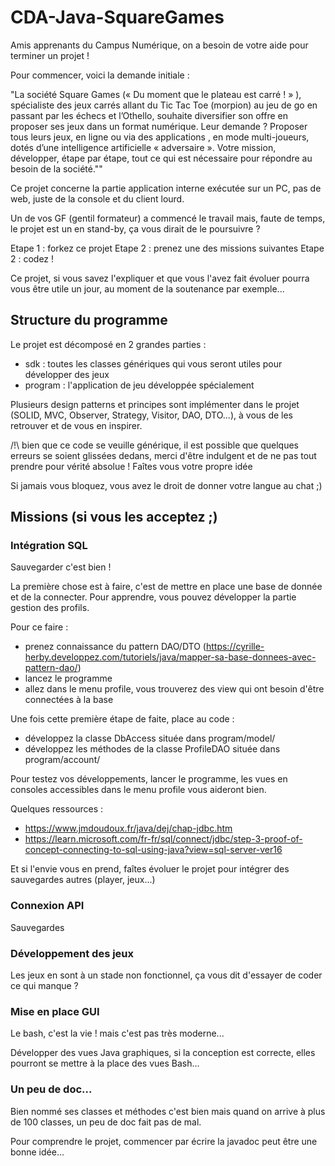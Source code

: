 # CDA-Java-SquareGames

Amis apprenants du Campus Numérique, on a besoin de votre aide pour terminer un projet !

Pour commencer, voici la demande initiale :

"La société Square Games (« Du moment que le plateau est carré ! » ), spécialiste des jeux carrés allant du Tic Tac Toe (morpion) au jeu de go en passant par les échecs et l’Othello, souhaite diversifier son offre en proposer ses jeux dans un format numérique.
Leur demande ? Proposer tous leurs jeux, en ligne ou via des applications , en mode multi-joueurs, dotés d’une intelligence artificielle « adversaire ».
Votre mission, développer, étape par étape, tout ce qui est nécessaire pour répondre au besoin de la société.""

Ce projet concerne la partie application interne exécutée sur un PC, pas de web, juste de la console et du client lourd.

Un de vos GF (gentil formateur) a commencé le travail mais, faute de temps, le projet est un  en stand-by, ça vous dirait de le poursuivre ?

Etape 1 : forkez ce projet
Etape 2 : prenez une des missions suivantes 
Etape 2 : codez !

Ce projet, si vous savez l'expliquer et que vous l'avez fait évoluer pourra vous être utile un jour, au moment de la soutenance par exemple...

## Structure du programme

Le projet est décomposé en 2 grandes parties :

* sdk : toutes les classes génériques qui vous seront utiles pour développer des jeux
* program : l'application de jeu développée spécialement

Plusieurs design patterns et principes sont implémenter dans le projet (SOLID, MVC, Observer, Strategy, Visitor, DAO, DTO...), à vous de les retrouver et de vous en inspirer. 

/!\ bien que ce code se veuille générique, il est possible que quelques erreurs se soient glissées dedans, merci d'être indulgent et de ne pas tout prendre pour vérité absolue ! Faîtes vous votre propre idée

Si jamais vous bloquez, vous avez le droit de donner votre langue au chat ;)

## Missions (si vous les acceptez ;)

### Intégration SQL

Sauvegarder c'est bien !

La première chose est à faire, c'est de mettre en place une base de donnée et de la connecter. Pour apprendre, vous pouvez développer la partie gestion des profils.

Pour ce faire :

* prenez connaissance du pattern DAO/DTO (https://cyrille-herby.developpez.com/tutoriels/java/mapper-sa-base-donnees-avec-pattern-dao/)
* lancez le programme
* allez dans le menu profile, vous trouverez des view qui ont besoin d'être connectées à la base

Une fois cette première étape de faite, place au code :

* développez la classe DbAccess située dans program/model/
* développez les méthodes de la classe ProfileDAO située dans program/account/

Pour testez vos développements, lancer le programme, les vues en consoles accessibles dans le menu profile vous aideront bien.

Quelques ressources :

* https://www.jmdoudoux.fr/java/dej/chap-jdbc.htm
* https://learn.microsoft.com/fr-fr/sql/connect/jdbc/step-3-proof-of-concept-connecting-to-sql-using-java?view=sql-server-ver16

Et si l'envie vous en prend, faîtes évoluer le projet pour intégrer des sauvegardes autres (player, jeux...)

### Connexion API

Sauvegardes 

### Développement des jeux

Les jeux en sont à un stade non fonctionnel, ça vous dit d'essayer de coder ce qui manque ?

### Mise en place GUI

Le bash, c'est la vie ! mais c'est pas très moderne...

Développer des vues Java graphiques, si la conception est correcte, elles pourront se mettre à la place des vues Bash...

### Un peu de doc...

Bien nommé ses classes et méthodes c'est bien mais quand on arrive à plus de 100 classes, un peu de doc fait pas de mal.

Pour comprendre le projet, commencer par écrire la javadoc peut être une bonne idée...